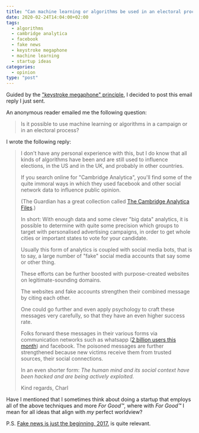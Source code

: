 ```yaml
---
title: "Can machine learning or algorithms be used in an electoral process?"
date: 2020-02-24T14:04:00+02:00
tags:
  - algorithms
  - cambridge analytica
  - facebook
  - fake news
  - keystroke megaphone
  - machine learning
  - startup ideas
categories:
  - opinion
type: "post"
---
```


Guided by the ["keystroke megaphone"
principle](/2014/06/10/weekly-head-voices-73-keystroke-megaphone/#conserving-keystrokes),
I decided to post this email reply I just sent.

An anonymous reader emailed me the following question:

> Is it possible to use machine learning or algorithms in a campaign or in an
> electoral process?

I wrote the following reply:

> I don't have any personal experience with this, but I do know that all kinds of
> algorithms have been and are still used to influence elections, in the US and
> in the UK, and probably in other countries.
>
> If you search online for "Cambridge Analytica", you'll find some of the quite
> immoral ways in which they used facebook and other social network data to
> influence public opinion.
>
> (The Guardian has a great collection called [The Cambridge Analytica
> Files](https://www.theguardian.com/news/series/cambridge-analytica-files).)
>
> In short: With enough data and some clever "big data" analytics, it is possible
> to determine with quite some precision which groups to target with personalised
> advertising campaigns, in order to get whole cities or important states to vote
> for your candidate.
>
> Usually this form of analytics is coupled with social media bots, that is to
> say, a large number of "fake" social media accounts that say some or other
> thing.
>
> These efforts can be further boosted with purpose-created websites on
> legitimate-sounding domains.
>
> The websites and fake accounts strengthen their combined message by citing each
> other.
>
> One could go further and even apply psychology to craft these messages very
> carefully, so that they have an even higher success rate.
>
> Folks forward these messages in their various forms via communication networks
> such as whatsapp ([2 billion users this
> month](https://www.theverge.com/2020/2/12/21134652/whatsapp-2-billion-monthly-active-users-encryption-facebook))
> and facebook. The poisoned messages are further strengthened because new
> victims receive them from trusted sources, their social connections.
>
> In an even shorter form: *The human mind and its social context have been hacked
> and are being actively exploited.*
>
> Kind regards,
> Charl

Have I mentioned that I sometimes think about doing a startup that employs all
of the above techniques and more *For Good&trade;*, where with *For Good&trade;*
I mean for all ideas that align with *my* perfect worldview?

P.S. [Fake news is just the beginning,
2017.](https://cpbotha.net/2017/03/25/fake-news-is-just-the-beginning/) is
quite relevant.
